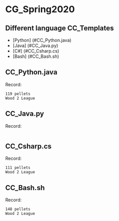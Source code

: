 # CG_Spring2020



## Different language CC_Templates

- [Python] (#CC_Python.java)
- [Java] (#CC_Java.py)
- [C#] (#CC_Csharp.cs)
- [Bash] (#CC_Bash.sh)



## CC_Python.java

Record:
```
119 pellets
Wood 2 League
```


## CC_Java.py

Record:

```
```

## CC_Csharp.cs

Record:

```
111 pellets
Wood 2 League
```

## CC_Bash.sh

Record:

```
148 pellets
Wood 2 League
```